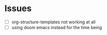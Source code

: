 # Issues
- [ ] org-structure-templates not working at all
- [ ] using doom emacs instead for the time being
